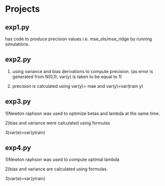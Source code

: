 # Projects
## exp1.py

has code to produce precision values i.e. mse_ols/mse_ridge by running simulations.

## exp2.py

1) using variance and bias derivations to compute precision. (as error is generated from N(0,1), var(y) is taken 
to be equal to 1)

2) precision is calculated using var(y)= mae and var(y)=var(train y)

## exp3.py

1)Newton raphson was used to optimize betas and lambda at the same time.

2)bias and variance were calculated using formulas

3)var(e)=var(ytrain)

## exp4.py

1)Newton raphson was used to compute optimal lambda

2)bias and variance are calculated using formulas.

3)var(e)=var(ytrain)

